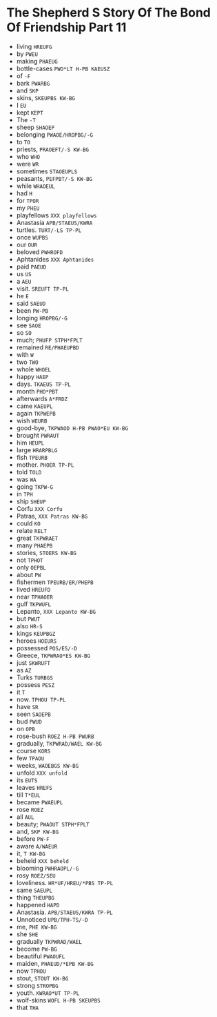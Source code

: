 # The Shepherd S Story Of The Bond Of Friendship Part 11

* living `HREUFG`
* by `PWEU`
* making `PHAEUG`
* bottle-cases `PWO*LT H-PB KAEUSZ`
* of `-F`
* bark `PWARBG`
* and `SKP`
* skins, `SKEUPBS KW-BG`
* I `EU`
* kept `KEPT`
* The `-T`
* sheep `SHAOEP`
* belonging `PWAOE/HROPBG/-G`
* to `TO`
* priests, `PRAOEFT/-S KW-BG`
* who `WHO`
* were `WR`
* sometimes `STAOEUPLS`
* peasants, `PEFPBT/-S KW-BG`
* while `WHAOEUL`
* had `H`
* for `TPOR`
* my `PHEU`
* playfellows `XXX playfellows`
* Anastasia `APB/STAEUS/KWRA`
* turtles. `TURT/-LS TP-PL`
* once `WUPBS`
* our `OUR`
* beloved `PWHROFD`
* Aphtanides `XXX Aphtanides`
* paid `PAEUD`
* us `US`
* a `AEU`
* visit. `SREUFT TP-PL`
* he `E`
* said `SAEUD`
* been `PW-PB`
* longing `HROPBG/-G`
* see `SAOE`
* so `SO`
* much; `PHUFP STPH*FPLT`
* remained `RE/PHAEUPBD`
* with `W`
* two `TWO`
* whole `WHOEL`
* happy `HAEP`
* days. `TKAEUS TP-PL`
* month `PHO*PBT`
* afterwards `A*FRDZ`
* came `KAEUPL`
* again `TKPWEPB`
* wish `WEURB`
* good-bye, `TKPWAOD H-PB PWAO*EU KW-BG`
* brought `PWRAUT`
* him `HEUPL`
* large `HRARPBLG`
* fish `TPEURB`
* mother. `PHOER TP-PL`
* told `TOLD`
* was `WA`
* going `TKPW-G`
* in `TPH`
* ship `SHEUP`
* Corfu `XXX Corfu`
* Patras, `XXX Patras KW-BG`
* could `KO`
* relate `RELT`
* great `TKPWRAET`
* many `PHAEPB`
* stories, `STOERS KW-BG`
* not `TPHOT`
* only `OEPBL`
* about `PW`
* fishermen `TPEURB/ER/PHEPB`
* lived `HREUFD`
* near `TPHAOER`
* gulf `TKPWUFL`
* Lepanto, `XXX Lepanto KW-BG`
* but `PWUT`
* also `HR-S`
* kings `KEUPBGZ`
* heroes `HOEURS`
* possessed `POS/ES/-D`
* Greece, `TKPWRAO*ES KW-BG`
* just `SKWRUFT`
* as `AZ`
* Turks `TURBGS`
* possess `PESZ`
* it `T`
* now. `TPHOU TP-PL`
* have `SR`
* seen `SAOEPB`
* bud `PWUD`
* on `OPB`
* rose-bush `ROEZ H-PB PWURB`
* gradually, `TKPWRAD/WAEL KW-BG`
* course `KORS`
* few `TPAOU`
* weeks, `WAOEBGS KW-BG`
* unfold `XXX unfold`
* its `EUTS`
* leaves `HREFS`
* till `T*EUL`
* became `PWAEUPL`
* rose `ROEZ`
* all `AUL`
* beauty; `PWAOUT STPH*FPLT`
* and, `SKP KW-BG`
* before `PW-F`
* aware `A/WAEUR`
* it, `T KW-BG`
* beheld `XXX beheld`
* blooming `PWHRAOPL/-G`
* rosy `ROEZ/SEU`
* loveliness. `HR*UF/HREU/*PBS TP-PL`
* same `SAEUPL`
* thing `THEUPBG`
* happened `HAPD`
* Anastasia. `APB/STAEUS/KWRA TP-PL`
* Unnoticed `UPB/TPH-TS/-D`
* me, `PHE KW-BG`
* she `SHE`
* gradually `TKPWRAD/WAEL`
* become `PW-BG`
* beautiful `PWAOUFL`
* maiden, `PHAEUD/*EPB KW-BG`
* now `TPHOU`
* stout, `STOUT KW-BG`
* strong `STROPBG`
* youth. `KWRAO*UT TP-PL`
* wolf-skins `WOFL H-PB SKEUPBS`
* that `THA`
